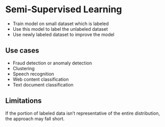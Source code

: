 # Semi-Supervised Learning

- Train model on small dataset which is labeled
- Use this model to label the unlabeled dataset
- Use newly labeled dataset to improve the model

## Use cases 
- Fraud detection or anomaly detection 
- Clustering 
- Speech recognition 
- Web content classification 
- Text document classification

## Limitations

If the portion of labeled data isn’t representative of the entire distribution, the approach may fall short.